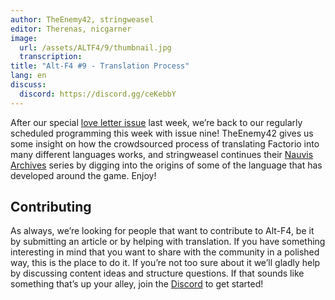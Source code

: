 ```yaml
---
author: TheEnemy42, stringweasel
editor: Therenas, nicgarner
image:
  url: /assets/ALTF4/9/thumbnail.jpg
  transcription:
title: "Alt-F4 #9 - Translation Process"
lang: en
discuss:
  discord: https://discord.gg/ceKebbY
---
```


After our special [love letter issue](https://alt-f4.blog/ALTF4-8/) last week, we’re back to our regularly scheduled programming this week with issue nine! TheEnemy42 gives us some insight on how the crowdsourced process of translating Factorio into many different languages works, and stringweasel continues their [Nauvis Archives](https://alt-f4.blog/ALTF4-6/#nauvis-archives-how-far-weve-come-stringweasel) series by digging into the origins of some of the language that has developed around the game. Enjoy!

## Contributing

As always, we’re looking for people that want to contribute to Alt-F4, be it by submitting an article or by helping with translation. If you have something interesting in mind that you want to share with the community in a polished way, this is the place to do it. If you’re not too sure about it we’ll gladly help by discussing content ideas and structure questions. If that sounds like something that’s up your alley, join the [Discord](https://discord.gg/nxnCFkb) to get started!
